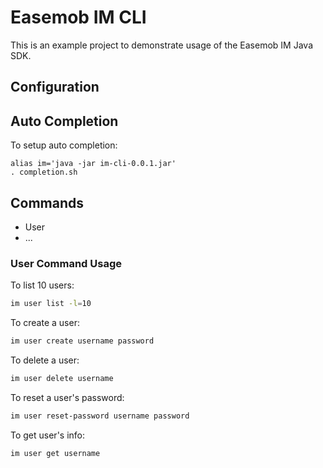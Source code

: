 # Easemob IM CLI

This is an example project to demonstrate usage of the Easemob IM Java SDK.

## Configuration

## Auto Completion

To setup auto completion:

```
alias im='java -jar im-cli-0.0.1.jar'
. completion.sh
```


## Commands

- User
- ...

### User Command Usage

To list 10 users:

``` bash
im user list -l=10 
```

To create a user:

``` bash
im user create username password
```

To delete a user:

``` bash
im user delete username
```

To reset a user's password:

``` bash
im user reset-password username password
```

To get user's info:
``` bash
im user get username
```